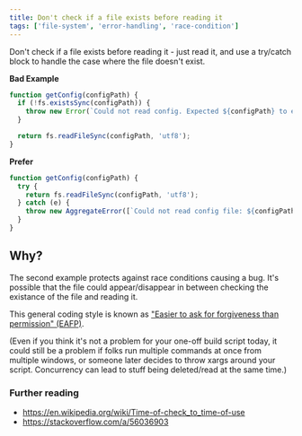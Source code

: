 ```yaml
---
title: Don't check if a file exists before reading it
tags: ['file-system', 'error-handling', 'race-condition']
---
```


Don't check if a file exists before reading it - just read it, and use a
try/catch block to handle the case where the file doesn't exist.

**Bad Example**

```js
function getConfig(configPath) {
  if (!fs.existsSync(configPath)) {
    throw new Error(`Could not read config. Expected ${configPath} to exist`);
  }

  return fs.readFileSync(configPath, 'utf8');
}
```

**Prefer**

```js
function getConfig(configPath) {
  try {
    return fs.readFileSync(configPath, 'utf8');
  } catch (e) {
    throw new AggregateError([`Could not read config file: ${configPath}`, e]);
  }
}
```

## Why?

The second example protects against race conditions causing a bug. It's possible
that the file could appear/disappear in between checking the existance of the
file and reading it.

This general coding style is known as ["Easier to ask for forgiveness than
permission" (EAFP)](https://docs.python.org/3.5/glossary.html#term-eafp).

(Even if you think it's not a problem for your one-off build script today, it
could still be a problem if folks run multiple commands at once from multiple
windows, or someone later decides to throw xargs around your script. Concurrency
can lead to stuff being deleted/read at the same time.)

### Further reading

- <https://en.wikipedia.org/wiki/Time-of-check_to_time-of-use>
- <https://stackoverflow.com/a/56036903>
